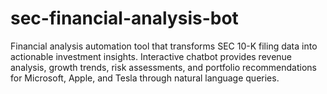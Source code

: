 # sec-financial-analysis-bot
Financial analysis automation tool that transforms SEC 10-K filing data into actionable investment insights. Interactive chatbot provides revenue analysis, growth trends, risk assessments, and portfolio recommendations for Microsoft, Apple, and Tesla through natural language queries.
